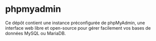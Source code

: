 # phpmyadmin
Ce dépôt contient une instance préconfigurée de phpMyAdmin, une interface web libre et open-source pour gérer facilement vos bases de données MySQL ou MariaDB.
